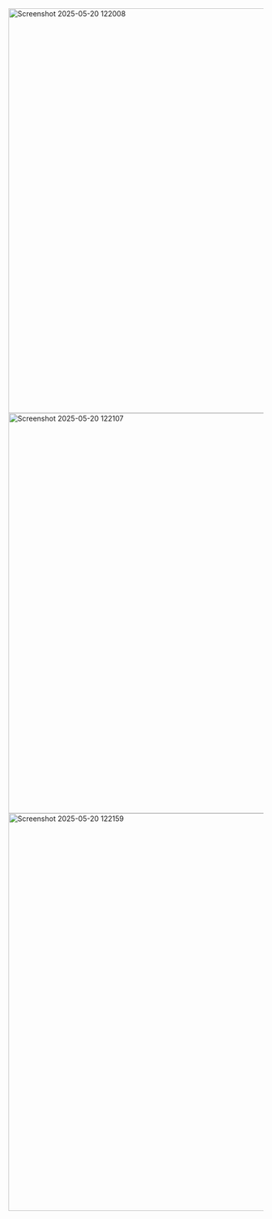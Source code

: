 <img width="799" alt="Screenshot 2025-05-20 122008" src="https://github.com/user-attachments/assets/7ab24794-bdeb-414d-8f90-7b9189ff85ca" />
<img width="790" alt="Screenshot 2025-05-20 122107" src="https://github.com/user-attachments/assets/4bee31ad-dde0-4a9f-905f-e976adde495d" />
<img width="785" alt="Screenshot 2025-05-20 122159" src="https://github.com/user-attachments/assets/a954000a-4311-4adf-9417-0042dc250bef" />
